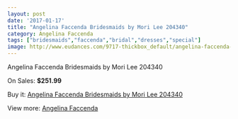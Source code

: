 ```yaml
---
layout: post
date: '2017-01-17'
title: "Angelina Faccenda Bridesmaids by Mori Lee 204340"
category: Angelina Faccenda
tags: ["bridesmaids","faccenda","bridal","dresses","special"]
image: http://www.eudances.com/9717-thickbox_default/angelina-faccenda-bridesmaids-by-mori-lee-204340.jpg
---
```

Angelina Faccenda Bridesmaids by Mori Lee 204340

On Sales: **$251.99**
<a href="https://www.eudances.com/en/angelina-faccenda/3198-angelina-faccenda-bridesmaids-by-mori-lee-204340.html"><amp-img layout="responsive" width="600" height="600" src="//www.eudances.com/9717-thickbox_default/angelina-faccenda-bridesmaids-by-mori-lee-204340.jpg" alt="Angelina Faccenda Bridesmaids by Mori Lee 204340 0" /></a>
<a href="https://www.eudances.com/en/angelina-faccenda/3198-angelina-faccenda-bridesmaids-by-mori-lee-204340.html"><amp-img layout="responsive" width="600" height="600" src="//www.eudances.com/9718-thickbox_default/angelina-faccenda-bridesmaids-by-mori-lee-204340.jpg" alt="Angelina Faccenda Bridesmaids by Mori Lee 204340 1" /></a>
<a href="https://www.eudances.com/en/angelina-faccenda/3198-angelina-faccenda-bridesmaids-by-mori-lee-204340.html"><amp-img layout="responsive" width="600" height="600" src="//www.eudances.com/9719-thickbox_default/angelina-faccenda-bridesmaids-by-mori-lee-204340.jpg" alt="Angelina Faccenda Bridesmaids by Mori Lee 204340 2" /></a>
<a href="https://www.eudances.com/en/angelina-faccenda/3198-angelina-faccenda-bridesmaids-by-mori-lee-204340.html"><amp-img layout="responsive" width="600" height="600" src="//www.eudances.com/9720-thickbox_default/angelina-faccenda-bridesmaids-by-mori-lee-204340.jpg" alt="Angelina Faccenda Bridesmaids by Mori Lee 204340 3" /></a>
<a href="https://www.eudances.com/en/angelina-faccenda/3198-angelina-faccenda-bridesmaids-by-mori-lee-204340.html"><amp-img layout="responsive" width="600" height="600" src="//www.eudances.com/9721-thickbox_default/angelina-faccenda-bridesmaids-by-mori-lee-204340.jpg" alt="Angelina Faccenda Bridesmaids by Mori Lee 204340 4" /></a>
<a href="https://www.eudances.com/en/angelina-faccenda/3198-angelina-faccenda-bridesmaids-by-mori-lee-204340.html"><amp-img layout="responsive" width="600" height="600" src="//www.eudances.com/9722-thickbox_default/angelina-faccenda-bridesmaids-by-mori-lee-204340.jpg" alt="Angelina Faccenda Bridesmaids by Mori Lee 204340 5" /></a>

Buy it: [Angelina Faccenda Bridesmaids by Mori Lee 204340](https://www.eudances.com/en/angelina-faccenda/3198-angelina-faccenda-bridesmaids-by-mori-lee-204340.html "Angelina Faccenda Bridesmaids by Mori Lee 204340")

View more: [Angelina Faccenda](https://www.eudances.com/en/55-angelina-faccenda "Angelina Faccenda")